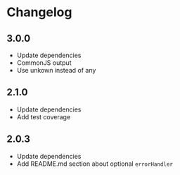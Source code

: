 # Changelog

## 3.0.0

- Update dependencies
- CommonJS output
- Use unkown instead of any

## 2.1.0

- Update dependencies
- Add test coverage

## 2.0.3

- Update dependencies
- Add README.md section about optional `errorHandler`
